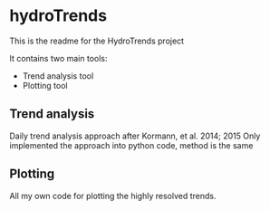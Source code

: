 # hydroTrends
This is the readme for the HydroTrends project

It contains two main tools:
* Trend analysis tool
* Plotting tool

## Trend analysis
Daily trend analysis approach after Kormann, et al. 2014; 2015
Only implemented the approach into python code, method is the same

## Plotting
All my own code for plotting the highly resolved trends.


